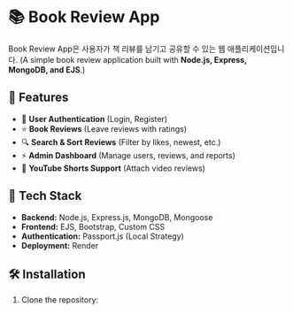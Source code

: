 # 📚 Book Review App

Book Review App은 사용자가 책 리뷰를 남기고 공유할 수 있는 웹 애플리케이션입니다.
(A simple book review application built with **Node.js, Express, MongoDB, and EJS**.)

## 🚀 Features
- 📖 **User Authentication** (Login, Register)
- ⭐ **Book Reviews** (Leave reviews with ratings)
- 🔍 **Search & Sort Reviews** (Filter by likes, newest, etc.)
- ⚡ **Admin Dashboard** (Manage users, reviews, and reports)
- 🎥 **YouTube Shorts Support** (Attach video reviews)

## 📌 Tech Stack
- **Backend:** Node.js, Express.js, MongoDB, Mongoose
- **Frontend:** EJS, Bootstrap, Custom CSS
- **Authentication:** Passport.js (Local Strategy)
- **Deployment:** Render

## 🛠️ Installation
1. Clone the repository:
